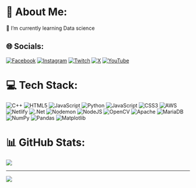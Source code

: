 # 💫 About Me:
🌱 I’m currently learning Data science<br>


## 🌐 Socials:
[![Facebook](https://img.shields.io/badge/Facebook-%231877F2.svg?logo=Facebook&logoColor=white)](https://facebook.com/vargassskenneth) [![Instagram](https://img.shields.io/badge/Instagram-%23E4405F.svg?logo=Instagram&logoColor=white)](https://instagram.com/vargassskenneth/) [![Twitch](https://img.shields.io/badge/Twitch-%239146FF.svg?logo=Twitch&logoColor=white)](https://twitch.tv/sixtonine) [![X](https://img.shields.io/badge/X-black.svg?logo=X&logoColor=white)](https://x.com/vargassskenneth) [![YouTube](https://img.shields.io/badge/YouTube-%23FF0000.svg?logo=YouTube&logoColor=white)](https://youtube.com/@sixtoninee) 

# 💻 Tech Stack:
![C++](https://img.shields.io/badge/c++-%2300599C.svg?style=for-the-badge&logo=c%2B%2B&logoColor=white) ![HTML5](https://img.shields.io/badge/html5-%23E34F26.svg?style=for-the-badge&logo=html5&logoColor=white) ![JavaScript](https://img.shields.io/badge/javascript-%23323330.svg?style=for-the-badge&logo=javascript&logoColor=%23F7DF1E) ![Python](https://img.shields.io/badge/python-3670A0?style=for-the-badge&logo=python&logoColor=ffdd54) ![JavaScript](https://img.shields.io/badge/javascript-%23323330.svg?style=for-the-badge&logo=javascript&logoColor=%23F7DF1E) ![CSS3](https://img.shields.io/badge/css3-%231572B6.svg?style=for-the-badge&logo=css3&logoColor=white) ![AWS](https://img.shields.io/badge/AWS-%23FF9900.svg?style=for-the-badge&logo=amazon-aws&logoColor=white) ![Netlify](https://img.shields.io/badge/netlify-%23000000.svg?style=for-the-badge&logo=netlify&logoColor=#00C7B7) ![.Net](https://img.shields.io/badge/.NET-5C2D91?style=for-the-badge&logo=.net&logoColor=white) ![Nodemon](https://img.shields.io/badge/NODEMON-%23323330.svg?style=for-the-badge&logo=nodemon&logoColor=%BBDEAD) ![NodeJS](https://img.shields.io/badge/node.js-6DA55F?style=for-the-badge&logo=node.js&logoColor=white) ![OpenCV](https://img.shields.io/badge/opencv-%23white.svg?style=for-the-badge&logo=opencv&logoColor=white) ![Apache](https://img.shields.io/badge/apache-%23D42029.svg?style=for-the-badge&logo=apache&logoColor=white) ![MariaDB](https://img.shields.io/badge/MariaDB-003545?style=for-the-badge&logo=mariadb&logoColor=white) ![NumPy](https://img.shields.io/badge/numpy-%23013243.svg?style=for-the-badge&logo=numpy&logoColor=white) ![Pandas](https://img.shields.io/badge/pandas-%23150458.svg?style=for-the-badge&logo=pandas&logoColor=white) ![Matplotlib](https://img.shields.io/badge/Matplotlib-%23ffffff.svg?style=for-the-badge&logo=Matplotlib&logoColor=black)
# 📊 GitHub Stats:
<!--![](https://github-readme-stats.vercel.app/api?username=onesixtwo&theme=dark&hide_border=false&include_all_commits=true&count_private=true)<br/>
![](https://github-readme-streak-stats.herokuapp.com/?user=onesixtwo&theme=dark&hide_border=false)<br/>-->
![](https://github-readme-stats.vercel.app/api/top-langs/?username=onesixtwo&theme=dark&hide_border=false&include_all_commits=true&count_private=true&layout=compact)

---
[![](https://visitcount.itsvg.in/api?id=onesixtwo&icon=0&color=0)](https://visitcount.itsvg.in)

<!-- Proudly created with GPRM ( https://gprm.itsvg.in ) -->
